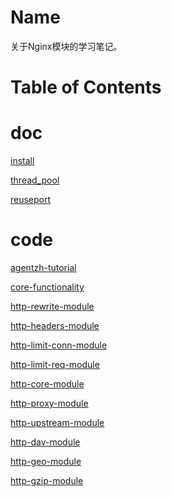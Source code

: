 Name
====

关于Nginx模块的学习笔记。

Table of Contents
=================

doc
====

[install](./doc/install.md)

[thread_pool](./doc/thread_pool.md)

[reuseport](./doc/reuseport.md)

code
====

[agentzh-tutorial](./agentzh-tutorial)

[core-functionality](./core-functionality)

[http-rewrite-module](./http-rewrite-module)

[http-headers-module](./http-headers-module)

[http-limit-conn-module](./http-limit-conn-module)

[http-limit-req-module](./http-limit-req-module)

[http-core-module](./http-core-module)

[http-proxy-module](./http-proxy-module)

[http-upstream-module](./http-upstream-module)

[http-dav-module](./http-dav-module)

[http-geo-module](./http-geo-module)

[http-gzip-module](./http-gzip-module)
